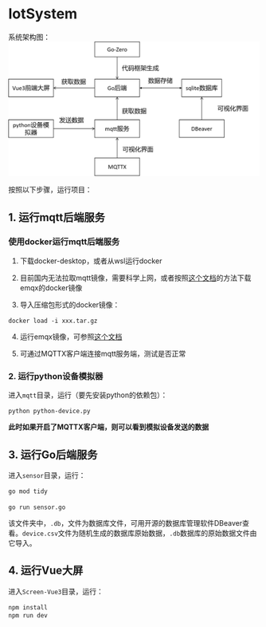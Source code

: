 # IotSystem
 
系统架构图：
![image](assets/架构.png)

按照以下步骤，运行项目：

## 1. 运行mqtt后端服务

### 使用docker运行mqtt后端服务

1. 下载docker-desktop，或者从wsl运行docker

2. 目前国内无法拉取mqtt镜像，需要科学上网，或者按照[这个文档](https://www.cnblogs.com/guangdelw/p/18357276)的方法下载emqx的docker镜像

3. 导入压缩包形式的docker镜像：

```
docker load -i xxx.tar.gz
```

4. 运行emqx镜像，可参照[这个文档](https://docs.emqx.com/zh/emqx/latest/getting-started/getting-started.html)

5. 可通过MQTTX客户端连接mqtt服务端，测试是否正常

### 2. 运行python设备模拟器

进入`mqtt`目录，运行（要先安装python的依赖包）：
```
python python-device.py
```

**此时如果开启了MQTTX客户端，则可以看到模拟设备发送的数据**

## 3. 运行Go后端服务

进入`sensor`目录，运行：

```
go mod tidy

go run sensor.go
```

该文件夹中，`.db`，文件为数据库文件，可用开源的数据库管理软件DBeaver查看。`device.csv`文件为随机生成的数据库原始数据，`.db`数据库的原始数据文件由它导入。

## 4. 运行Vue大屏

进入`Screen-Vue3`目录，运行：
```
npm install
npm run dev
```

